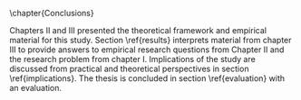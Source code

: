 
\chapter{Conclusions}

Chapters II and III presented the theoretical framework and empirical material for this study. Section \ref{results} interprets material from chapter III to provide answers to empirical research questions from Chapter II and the research problem from chapter I. Implications of the study are discussed from practical and theoretical perspectives in section \ref{implications}. The thesis is concluded in section \ref{evaluation} with an evaluation.
